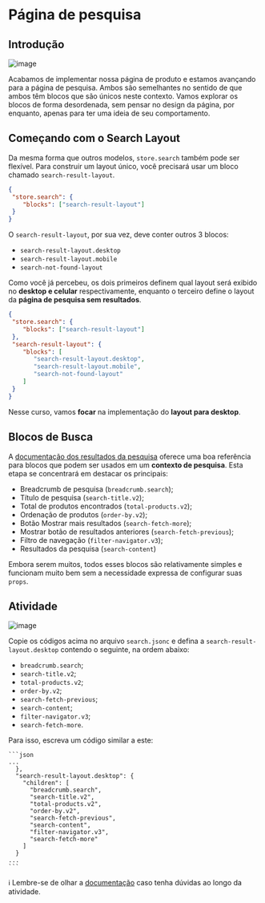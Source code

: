 # Página de pesquisa

## Introdução 

![image](https://user-images.githubusercontent.com/18701182/69843114-d6db6500-1244-11ea-82a7-b10880e2ed55.png)

Acabamos de implementar nossa página de produto e estamos avançando para a página de pesquisa. Ambos são semelhantes no sentido de que ambos têm blocos que são únicos neste contexto. Vamos explorar os blocos de forma desordenada, sem pensar no design da página, por enquanto, apenas para ter uma ideia de seu comportamento.   

## Começando com o  Search Layout  

Da mesma forma que outros modelos, `store.search` também pode ser flexível. Para construir um layout único, você precisará usar um bloco chamado `search-result-layout`.

 ```json
{
  "store.search": {
     "blocks": ["search-result-layout"]
  }
}
```

O `search-result-layout`, por sua vez, deve conter outros 3 blocos:

- `search-result-layout.desktop`
- `search-result-layout.mobile`
- `search-not-found-layout`

Como você já percebeu, os dois primeiros definem qual layout será exibido no **desktop e celular** respectivamente, enquanto o terceiro define o layout da **página de pesquisa sem resultados**.

 ```json
{
  "store.search": {
     "blocks": ["search-result-layout"]
  },
  "search-result-layout": {
     "blocks": [
        "search-result-layout.desktop",
        "search-result-layout.mobile",
        "search-not-found-layout"
     ]
  }
}
```

Nesse curso, vamos **focar** na implementação do **layout para desktop**.  

## Blocos de Busca

A [documentação dos resultados da pesquisa](https://vtex.io/docs/components/search-related/vtex.search-result/) oferece uma boa referência para blocos que podem ser usados ​​em um **contexto de pesquisa**. Esta etapa se concentrará em destacar os principais:

- Breadcrumb de pesquisa (`breadcrumb.search`);
- Título de pesquisa (`search-title.v2`);
- Total de produtos encontrados (`total-products.v2`);
- Ordenação de produtos (`order-by.v2`);
- Botão Mostrar mais resultados (`search-fetch-more`);
- Mostrar botão de resultados anteriores (`search-fetch-previous`);
- Filtro de navegação (`filter-navigator.v3`);
- Resultados da pesquisa (`search-content`)

Embora serem muitos, todos esses blocos são relativamente simples e funcionam muito bem sem a necessidade expressa de configurar suas `props`.

## Atividade

![image](https://user-images.githubusercontent.com/18701182/69843046-7f3cf980-1244-11ea-8309-8a26071cd6f0.png)

Copie os códigos acima no arquivo `search.jsonc` e defina a `search-result-layout.desktop` contendo o seguinte, na ordem abaixo:

- `breadcrumb.search`;
- `search-title.v2`;
- `total-products.v2`;
- `order-by.v2`;
- `search-fetch-previous`;
- `search-content`;
- `filter-navigator.v3`;
- `search-fetch-more`.

Para isso, escreva um código similar a este:

    ```json
    ...
      },
      "search-result-layout.desktop": {
        "children": [ 
          "breadcrumb.search",
          "search-title.v2",
          "total-products.v2",
          "order-by.v2",
          "search-fetch-previous",
          "search-content",
          "filter-navigator.v3",
          "search-fetch-more"
        ]
      }
    ...
    ```

:information_source: Lembre-se de olhar a [documentação](https://vtex.io/docs/components/all/vtex.search-result/) caso tenha dúvidas ao longo da atividade.

